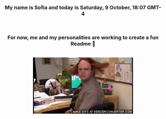 


<div align="center">
<h3 >My name is Sofia and today is Saturday, 9 October, 18:07 GMT-4</h3><br>
<h3 >For now, me and my personalities are working to create a fun Readme 👋
</h3><br>
<img src='img/dwight.gif' alt='working...'/>
</div>
